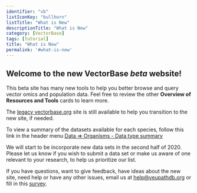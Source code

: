 ```yaml
---
identifier: "vb"
listIconKey: "bullhorn"
listTitle: "What is New"
descriptionTitle: "What is New"
category: [VectorBase]
tags: [tutorial]
title: "What is New"
permalink: '#what-is-new'
---
```


<h2>Welcome to the new VectorBase <I>beta</i> website!</h2>

<p>This beta site has many new tools to help you better browse and query vector omics and population data.  Feel free to review the other <b>Overview of Resources and Tools</b> cards to learn more.</p>

<p>The <a href="https://www.vectorbase.org"><u>legacy vectorbase.org</u></a> site is still available to help you transition to the new site, if needed.</p>

<p>To view a summary of the datasets available for each species, follow this link in the header menu <a href="/a/app/search/organism/GenomeDataTypes/result"><u>Data => Organisms - Data type summary</u></a> </p>

<p>We will start to be incorporate new data sets in the second half of 2020.  Please let us know if you wish to submit a data set or make us aware of one relevant to your research, to help us prioritize our list.</p>

<p>If you have questions, want to give feedback, have ideas about the new site, need help or have any other issues, email us at <a href="/a/app/contact-us"><u>help@veupathdb.org</u></a> or fill in this <a href="https://upenn.co1.qualtrics.com/jfe/form/SV_3rzHCq7GXOTVbY9"><u>survey</u></a>.</p>
